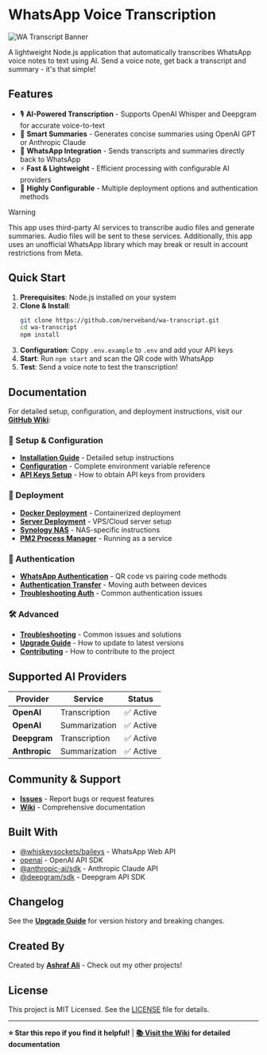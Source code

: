 # WhatsApp Voice Transcription

![WA Transcript Banner](banner/WA%20Transcript%20Banner.png)

A lightweight Node.js application that automatically transcribes WhatsApp voice notes to text using AI. Send a voice note, get back a transcript and summary - it's that simple!

## Features

- 🎙️ **AI-Powered Transcription** - Supports OpenAI Whisper and Deepgram for accurate voice-to-text
- 📝 **Smart Summaries** - Generates concise summaries using OpenAI GPT or Anthropic Claude
- 💬 **WhatsApp Integration** - Sends transcripts and summaries directly back to WhatsApp
- ⚡ **Fast & Lightweight** - Efficient processing with configurable AI providers
- 🔧 **Highly Configurable** - Multiple deployment options and authentication methods

> [!WARNING]  
> This app uses third-party AI services to transcribe audio files and generate summaries. Audio files will be sent to these services. Additionally, this app uses an unofficial WhatsApp library which may break or result in account restrictions from Meta.

## Quick Start

1. **Prerequisites**: Node.js installed on your system
2. **Clone & Install**:
   ```bash
   git clone https://github.com/nerveband/wa-transcript.git
   cd wa-transcript
   npm install
   ```
3. **Configuration**: Copy `.env.example` to `.env` and add your API keys
4. **Start**: Run `npm start` and scan the QR code with WhatsApp
5. **Test**: Send a voice note to test the transcription!

## Documentation

For detailed setup, configuration, and deployment instructions, visit our **[GitHub Wiki](../../wiki)**:

### 📖 Setup & Configuration
- **[Installation Guide](../../wiki/Installation-Guide)** - Detailed setup instructions
- **[Configuration](../../wiki/Configuration)** - Complete environment variable reference
- **[API Keys Setup](../../wiki/API-Keys-Setup)** - How to obtain API keys from providers

### 🚀 Deployment
- **[Docker Deployment](../../wiki/Docker-Deployment)** - Containerized deployment
- **[Server Deployment](../../wiki/Server-Deployment)** - VPS/Cloud server setup
- **[Synology NAS](../../wiki/Synology-Deployment)** - NAS-specific instructions
- **[PM2 Process Manager](../../wiki/PM2-Setup)** - Running as a service

### 🔐 Authentication
- **[WhatsApp Authentication](../../wiki/WhatsApp-Authentication)** - QR code vs pairing code methods
- **[Authentication Transfer](../../wiki/Authentication-Transfer)** - Moving auth between devices
- **[Troubleshooting Auth](../../wiki/Authentication-Troubleshooting)** - Common authentication issues

### 🛠️ Advanced
- **[Troubleshooting](../../wiki/Troubleshooting)** - Common issues and solutions
- **[Upgrade Guide](../../wiki/Upgrade-Guide)** - How to update to latest versions
- **[Contributing](../../wiki/Contributing)** - How to contribute to the project

## Supported AI Providers

| Provider | Service | Status |
|----------|---------|--------|
| **OpenAI** | Transcription | ✅ Active |
| **OpenAI** | Summarization | ✅ Active |
| **Deepgram** | Transcription | ✅ Active |
| **Anthropic** | Summarization | ✅ Active |

## Community & Support

- **[Issues](https://github.com/nerveband/wa-transcript/issues)** - Report bugs or request features
- **[Wiki](../../wiki)** - Comprehensive documentation

## Built With

- [@whiskeysockets/baileys](https://github.com/whiskeysockets/Baileys) - WhatsApp Web API
- [openai](https://www.npmjs.com/package/openai) - OpenAI API SDK
- [@anthropic-ai/sdk](https://www.npmjs.com/package/@anthropic-ai/sdk) - Anthropic Claude API
- [@deepgram/sdk](https://www.npmjs.com/package/@deepgram/sdk) - Deepgram API SDK

## Changelog

See the **[Upgrade Guide](../../wiki/Upgrade-Guide)** for version history and breaking changes.

## Created By

Created by **[Ashraf Ali](https://ashrafali.net)** - Check out my other projects!

## License

This project is MIT Licensed. See the [LICENSE](LICENSE.md) file for details.

---

**⭐ Star this repo if you find it helpful!** | **[📚 Visit the Wiki](../../wiki) for detailed documentation**